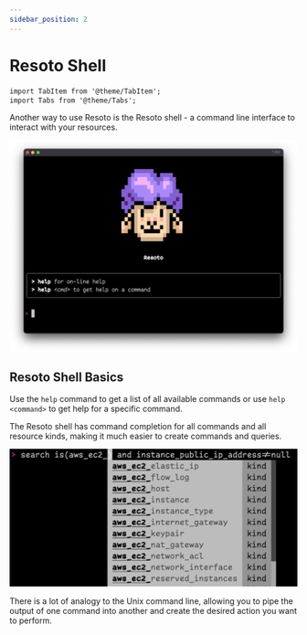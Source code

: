 ```yaml
---
sidebar_position: 2
---
```


# Resoto Shell

```mdx-code-block
import TabItem from '@theme/TabItem';
import Tabs from '@theme/Tabs';
```

Another way to use Resoto is the Resoto shell - a command line interface to interact with your resources.

![Resoto Shell](./img/shell.png)

## Resoto Shell Basics

Use the `help` command to get a list of all available commands or use `help <command>` to get help for a specific command.

The Resoto shell has command completion for all commands and all resource kinds, making it much easier to create commands and queries.

![Shell Tab Completion](./img/shell-tab-completion.png)

There is a lot of analogy to the Unix command line, allowing you to pipe the output of one command into another and create the desired action you want to perform.
